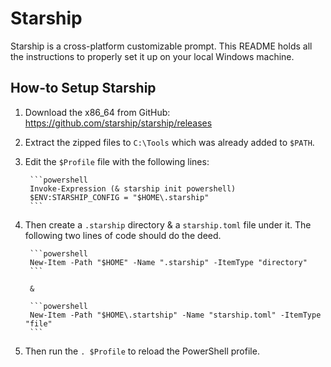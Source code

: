 # Starship
<!--
TODO: - Update the README
      - Configurations available at: https://starship.rs/config/
-->

Starship is a cross-platform customizable prompt. This README holds all the instructions to properly set it up on your local Windows machine.

## How-to Setup Starship

1. Download the x86_64 from GitHub: https://github.com/starship/starship/releases
2. Extract the zipped files to `C:\Tools` which was already added to `$PATH`.
3. Edit the `$Profile` file with the following lines:
        
        ```powershell
        Invoke-Expression (& starship init powershell)
        $ENV:STARSHIP_CONFIG = "$HOME\.starship"
        ```

4. Then create a `.starship` directory & a `starship.toml` file under it. The following two lines of code should do the deed.

        ```powershell
        New-Item -Path "$HOME" -Name ".starship" -ItemType "directory"
        ```

        &

        ```powershell
        New-Item -Path "$HOME\.startship" -Name "starship.toml" -ItemType "file"
        ```

5. Then run the `. $Profile` to reload the PowerShell profile.

